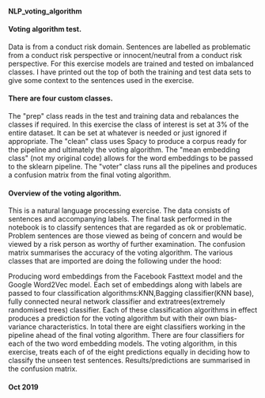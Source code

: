 #### NLP_voting_algorithm
 
#### Voting algorithm test.
Data is from a conduct risk domain. Sentences are labelled as problematic from a conduct risk perspective or innocent/neutral from a conduct risk perspective. For this exercise models are trained and tested on imbalanced classes. I have printed out the top of both the training and test data sets to give some context to the sentences used in the exercise.

#### There are four custom classes.
The "prep" class reads in the test and training data and rebalances the classes if required. In this exercise the class of interest is set at 3% of the entire dataset. It can be set at whatever is needed or just ignored if appropriate. The "clean" class uses Spacy to produce a corpus ready for the pipeline and ultimately the voting algorithm. The "mean embedding class" (not my original code) allows for the word embeddings to be passed to the sklearn pipeline. The "voter" class runs all the pipelines and produces a confusion matrix from the final voting algorithm.

#### Overview of the voting algorithm.
This is a natural language processing exercise. The data consists of sentences and accompanying labels. The final task performed in the notebook is to classify sentences that are regarded as ok or problematic. Problem sentences are those viewed as being of concern and would be viewed by a risk person as worthy of further examination. The confusion matrix summarises the accuracy of the voting algorithm. The various classes that are imported are doing the following under the hood:

Producing word embeddings from the Facebook Fasttext model and the Google Word2Vec model.
Each set of embeddings along with labels are passed to four classification algorithms:KNN,Bagging classifier(KNN base), fully connected neural network classifier and extratrees(extremely randomised trees) classifier. Each of these classification algorithms in effect produces a prediction for the voting algorithm but with their own bias-variance characteristics.
In total there are eight classifiers working in the pipeline ahead of the final voting algorithm. There are four classifiers for each of the two word embedding models.
The voting algorithm, in this exercise, treats each of of the eight predictions equally in deciding how to classify the unseen test sentences. Results/predictions are summarised in the confusion matrix.


#### Oct 2019

